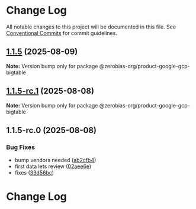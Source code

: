 # Change Log

All notable changes to this project will be documented in this file.
See [Conventional Commits](https://conventionalcommits.org) for commit guidelines.

## [1.1.5](https://github.com/zerobias-org/product/compare/@zerobias-org/product-google-gcp-bigtable@1.1.5-rc.1...@zerobias-org/product-google-gcp-bigtable@1.1.5) (2025-08-09)

**Note:** Version bump only for package @zerobias-org/product-google-gcp-bigtable





## [1.1.5-rc.1](https://github.com/zerobias-org/product/compare/@zerobias-org/product-google-gcp-bigtable@1.1.5-rc.0...@zerobias-org/product-google-gcp-bigtable@1.1.5-rc.1) (2025-08-08)

**Note:** Version bump only for package @zerobias-org/product-google-gcp-bigtable





## 1.1.5-rc.0 (2025-08-08)


### Bug Fixes

* bump vendors needed ([ab2cfb4](https://github.com/zerobias-org/product/commit/ab2cfb4a9cf2e3008e08b068f98011fec096c932))
* first data lets review ([02aee6e](https://github.com/zerobias-org/product/commit/02aee6e8c4f11675de7c63a00f4c8254a67a4dd7))
* fixes ([33d56bc](https://github.com/zerobias-org/product/commit/33d56bcaedf3fa5e3939a33c0fb57eda53539d05))





# Change Log
